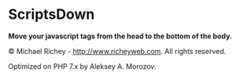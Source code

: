 # ScriptsDown

**Move your javascript tags from the head to the bottom of the body.**

© Michael Richey - http://www.richeyweb.com. All rights reserved.

Optimized on PHP 7.x by Aleksey A. Morozov.
